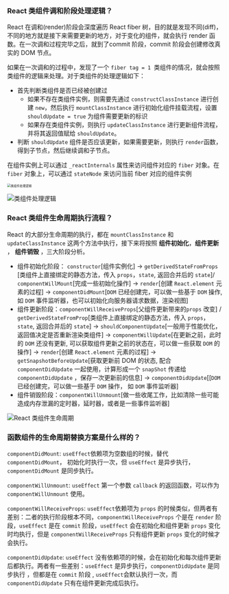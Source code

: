 ### React 类组件调和阶段处理逻辑？

React 在调和(render)阶段会深度遍历 React fiber 树，目的就是发现不同(diff)，不同的地方就是接下来需要更新的地方，对于变化的组件，就会执行 render 函数。在一次调和过程完毕之后，就到了commit 阶段，commit 阶段会创建修改真实的 DOM 节点。

如果在一次调和的过程中，发现了一个 `fiber tag = 1 `类组件的情况，就会按照类组件的逻辑来处理。对于类组件的处理逻辑如下：

* 首先判断类组件是否已经被创建过
    * 如果不存在类组件实例，则需要先通过 `constructClassInstance` 进行创建 `new`，然后执行 `mountClassInstance` 进行初始化组件挂载流程，设置 `shouldUpdate = true` 为组件需要更新的标识
    * 如果存在类组件实例，则执行 `updateClassInstance` 进行更新组件流程，并将其返回值赋给 `shouldUpdate`。
* 判断 `shouldUpdate` 组件是否应该更新，如果需要更新，则执行 `render`函数，得到子节点，然后继续调和子节点。

在组件实例上可以通过 `_reactInternals` 属性来访问组件对应的 `fiber` 对象。在 `fiber` 对象上，可以通过 `stateNode` 来访问当前 fiber 对应的组件实例

<img src="https://p.ipic.vip/okeuij.png" alt="类组件处理逻辑" style="zoom:50%;" />

![类组件处理逻辑](https://github.com/cyh756085049/web-system/blob/main/react/image/update-class-component.png)


### React 类组件生命周期执行流程？

React 的大部分生命周期的执行，都在 `mountClassInstance` 和`updateClassInstance` 这两个方法中执行，接下来将按照 **组件初始化**，**组件更新** ， **组件销毁** ，三大阶段分析。

* 组件初始化阶段： `constructor`[组件实例化] -> `getDerivedStateFromProps` [类组件上直接绑定的静态方法，传入 `props`，`state`, 返回合并后的 `state`]/ `componentWillMount`[完成一些初始化操作] -> `render`[创建 `React.element` 元素的过程] -> `componentDidMount`[`DOM` 已经创建完，可以做一些基于 `DOM` 操作, 如 `DOM` 事件监听器，也可以初始化向服务器请求数据，渲染视图]
* 组件更新阶段：`componentWillReceiveProps`[父组件更新带来的`props` 改变] / `getDerivedStateFromProp`[类组件上直接绑定的静态方法，传入 `props`，`state`, 返回合并后的 `state`] -> `shouldComponentUpdate`[一般用于性能优化，返回值决定是否重新渲染类组件] -> `componentWillUpdate`[在更新之前，此时的 `DOM` 还没有更新, 可以获取组件更新之前的状态在，可以做一些获取 `DOM` 的操作] -> `render`[创建 `React.element` 元素的过程] -> `getSnapshotBeforeUpdate`[获取更新前 DOM 的状态, 配合`componentDidUpdate` 一起使用，计算形成一个 `snapShot` 传递给 `componentDidUpdate` ，保存一次更新前的信息] -> `componentDidUpdate`[[`DOM` 已经创建完，可以做一些基于 `DOM` 操作， 如 `DOM` 事件监听器]
* 组件销毁阶段：`componentWillUnmount`[做一些收尾工作，比如清除一些可能造成内存泄漏的定时器，延时器，或者是一些事件监听器]

![React 类组件生命周期](https://p.ipic.vip/yj91v1.png)

### 函数组件的生命周期替换方案是什么样的？

`componentDidMount`: `useEffect`依赖项为空数组的时候，替代 `componentDidMount`， 初始化时执行一次，但 `useEffect` 是异步执行，`componentDidMount` 是同步执行。

`componentWillUnmount`: `useEffect` 第一个参数 `callback` 的返回函数，可以作为 `componentWillUnmount` 使用。

`componentWillReceiveProps`: `useEffect`依赖项为 `props` 的时候类似，但两者有差别：二者的执行阶段根本不同，`componentWillReceiveProps` 个是在 `render` 阶段，`useEffect` 是在 `commit` 阶段，`useEffect` 会在初始化和组件更新 `props` 变化时均执行，但是 `componentWillReceiveProps` 只有组件更新 `props` 变化的时候才会执行。

`componentDidUpdate`: `useEffect` 没有依赖项的时候，会在初始化和每次组件更新后都执行。两者有一些差别：`useEffect` 是异步执行，`componentDidUpdate` 是同步执行 ，但都是在 `commit` 阶段 , `useEffect`会默认执行一次，而 `componentDidUpdate` 只有在组件更新完成后执行。

### 